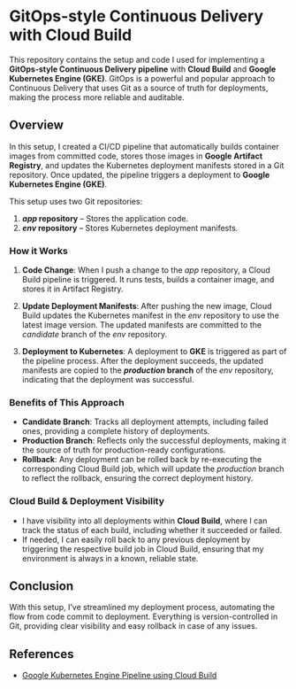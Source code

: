 # GitOps-style Continuous Delivery with Cloud Build

This repository contains the setup and code I used for implementing a **GitOps-style Continuous Delivery pipeline** with **Cloud Build** and **Google Kubernetes Engine (GKE)**. GitOps is a powerful and popular approach to Continuous Delivery that uses Git as a source of truth for deployments, making the process more reliable and auditable.

## Overview

In this setup, I created a CI/CD pipeline that automatically builds container images from committed code, stores those images in **Google Artifact Registry**, and updates the Kubernetes deployment manifests stored in a Git repository. Once updated, the pipeline triggers a deployment to **Google Kubernetes Engine (GKE)**.

This setup uses two Git repositories:
1. **_app_ repository** – Stores the application code.
2. **_env_ repository** – Stores Kubernetes deployment manifests.

### How it Works

1. **Code Change**: When I push a change to the _app_ repository, a Cloud Build pipeline is triggered. It runs tests, builds a container image, and stores it in Artifact Registry.
   
2. **Update Deployment Manifests**: After pushing the new image, Cloud Build updates the Kubernetes manifest in the _env_ repository to use the latest image version. The updated manifests are committed to the _candidate_ branch of the _env_ repository.

3. **Deployment to Kubernetes**: A deployment to **GKE** is triggered as part of the pipeline process. After the deployment succeeds, the updated manifests are copied to the **_production_ branch** of the _env_ repository, indicating that the deployment was successful.

### Benefits of This Approach

- **Candidate Branch**: Tracks all deployment attempts, including failed ones, providing a complete history of deployments.
- **Production Branch**: Reflects only the successful deployments, making it the source of truth for production-ready configurations.
- **Rollback**: Any deployment can be rolled back by re-executing the corresponding Cloud Build job, which will update the _production_ branch to reflect the rollback, ensuring the correct deployment history.

### Cloud Build & Deployment Visibility

- I have visibility into all deployments within **Cloud Build**, where I can track the status of each build, including whether it succeeded or failed.
- If needed, I can easily roll back to any previous deployment by triggering the respective build job in Cloud Build, ensuring that my environment is always in a known, reliable state.

## Conclusion

With this setup, I’ve streamlined my deployment process, automating the flow from code commit to deployment. Everything is version-controlled in Git, providing clear visibility and easy rollback in case of any issues.

## References

- [Google Kubernetes Engine Pipeline using Cloud Build](https://www.cloudskillsboost.google/focuses/52829?parent=catalog)

